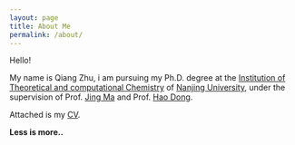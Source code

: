 ```yaml
---
layout: page
title: About Me
permalink: /about/
---
```


Hello!

My name is Qiang Zhu, i am pursuing my Ph.D. degree at the [Institution of Theoretical and computational Chemistry](http://itcc.nju.edu.cn/zh/) of [Nanjing University](https://www.nju.edu.cn/EN/), under the supervision of Prof. [Jing Ma](http://itcc.nju.edu.cn/majing/awards.html) and Prof. [Hao Dong](https://sites.google.com/site/donghaonj/).

Attached is my [CV](assets/CV_Qiang.pdf).

**Less is more..**

[jekyll-organization]: https://github.com/jekyll

